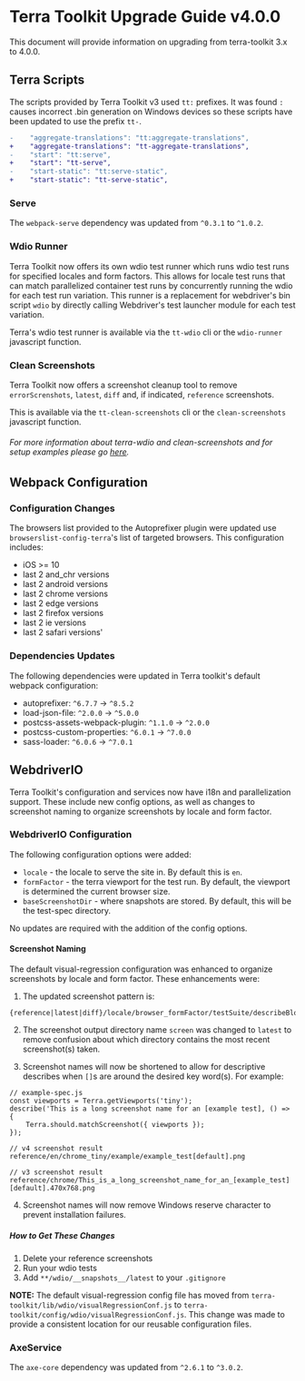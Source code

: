 # Terra Toolkit Upgrade Guide v4.0.0
This document will provide information on upgrading from terra-toolkit 3.x to 4.0.0.

## Terra Scripts
The scripts provided by Terra Toolkit v3 used `tt:` prefixes. It was found `:` causes incorrect .bin generation on Windows devices so these scripts have been updated to use the prefix `tt-`.
```diff
-    "aggregate-translations": "tt:aggregate-translations",
+    "aggregate-translations": "tt-aggregate-translations",
-    "start": "tt:serve",
+    "start": "tt-serve",
-    "start-static": "tt:serve-static",
+    "start-static": "tt-serve-static",
```
### Serve
The `webpack-serve` dependency was updated from `^0.3.1` to `^1.0.2`.

### Wdio Runner
Terra Toolkit now offers its own wdio test runner which runs wdio test runs for specified locales and form factors. This allows for locale test runs that can match parallelized container test runs by concurrently running the wdio for each test run variation. This runner is a replacement for webdriver's bin script `wdio` by directly calling Webdriver's test launcher module for each test variation.

Terra's wdio test runner is available via the `tt-wdio` cli or the `wdio-runner` javascript function.

### Clean Screenshots
Terra Toolkit now offers a screenshot cleanup tool to remove `errorScrenshots`, `latest`, `diff` and, if indicated, `reference` screenshots.

This is available via the `tt-clean-screenshots` cli or the `clean-screenshots` javascript function.

###### For more information about terra-wdio and clean-screenshots and for setup examples please go [here](https://github.com/cerner/terra-toolkit/tree/master/scripts/wdio).


## Webpack Configuration
### Configuration Changes
The browsers list provided to the Autoprefixer plugin were updated use `browserslist-config-terra`'s list of targeted browsers. This configuration includes:
- iOS >= 10
- last 2 and_chr versions
- last 2 android versions
- last 2 chrome versions
- last 2 edge versions
- last 2 firefox versions
- last 2 ie versions
- last 2 safari versions'

### Dependencies Updates
The following dependencies were updated in Terra toolkit's default webpack configuration:

- autoprefixer: `^6.7.7` -> `^8.5.2`
- load-json-file: `^2.0.0` -> `^5.0.0`
- postcss-assets-webpack-plugin: `^1.1.0` -> `^2.0.0`
- postcss-custom-properties: `^6.0.1` -> `^7.0.0`
- sass-loader: `^6.0.6` -> `^7.0.1`

## WebdriverIO
Terra Toolkit's configuration and services now have i18n and parallelization support. These include new config options, as well as changes to screenshot naming to organize screenshots by locale and form factor.

### WebdriverIO Configuration
The following configuration options were added:
- `locale` - the locale to serve the site in. By default this is `en`.
- `formFactor` - the terra viewport for the test run. By default, the viewport is determined the current browser size.
- `baseScreenshotDir` - where snapshots are stored. By default, this will be the test-spec directory.

No updates are required with the addition of the config options.

#### Screenshot Naming
The default visual-regression configuration was enhanced to organize screenshots by locale and form factor. These enhancements were:

1) The updated screenshot pattern is:

```
{reference|latest|diff}/locale/browser_formFactor/testSuite/describeBlockTitle[screenshotName].png
```

2. The screenshot output directory name `screen` was changed to `latest` to remove confusion about which directory contains the most recent screenshot(s) taken.

3. Screenshot names will now be shortened to allow for descriptive describes when `[]`s are around the desired key word(s). For example:
```
// example-spec.js
const viewports = Terra.getViewports('tiny');
describe('This is a long screenshot name for an [example test], () => {
    Terra.should.matchScreenshot({ viewports });
});

// v4 screenshot result
reference/en/chrome_tiny/example/example_test[default].png

// v3 screenshot result
reference/chrome/This_is_a_long_screenshot_name_for_an_[example_test][default].470x768.png
```

4. Screenshot names will now remove Windows reserve character to prevent installation failures.

##### How to Get These Changes
1. Delete your reference screenshots
2. Run your wdio tests
3. Add `**/wdio/__snapshots__/latest` to your `.gitignore`

**NOTE:** The default visual-regression config file has moved from `terra-toolkit/lib/wdio/visualRegressionConf.js` to `terra-toolkit/config/wdio/visualRegressionConf.js`. This change was made to provide a consistent location for our reusable configuration files.

### AxeService
The `axe-core` dependency was updated from `^2.6.1` to `^3.0.2`.
